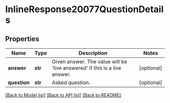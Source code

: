 # InlineResponse20077QuestionDetails

## Properties
Name | Type | Description | Notes
------------ | ------------- | ------------- | -------------
**answer** | **str** | Given answer. The value will be &#x27;live answered&#x27; if this is a live answer. | [optional] 
**question** | **str** | Asked question. | [optional] 

[[Back to Model list]](../README.md#documentation-for-models) [[Back to API list]](../README.md#documentation-for-api-endpoints) [[Back to README]](../README.md)


